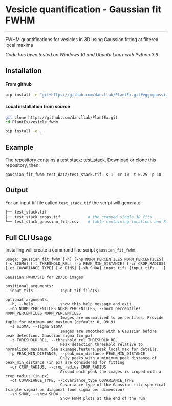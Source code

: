 # Vesicle quantification - Gaussian fit FWHM
---
FWHM quantifications for vesicles in 3D using Gaussian fitting at filtered local maxima

*Code has been tested on Windows 10 and Ubuntu Linux with Python 3.9*

## Installation

#### From github

```bash
pip install -e "git+https://github.com/danzllab/PlantEx.git#egg=gaussian_fit_fwhm&subdirectory=vesicle_fwhm"
```

#### Local installation from source

```bash
git clone https://github.com/danzllab/PlantEx.git
cd PlantEx/vesicle_fwhm

pip install -e .
```

## Example
The repository contains a test stack: [test_stack](test_data/test.stack.tif). Download or clone this repository, then:

```
gaussian_fit_fwhm test_data/test_stack.tif -s 1 -cr 10 -t 0.25 -p 18
```


## Output
For an input tif file called `test_stack.tif` the script will generate:

```python
├── test_stack.tif
├── test_stack_crops.tif            # the cropped single 3D fits
└── test_stack_gaussian_fits.csv    # table containing locations and FWHM of all found and fit vesicles
```


## Full CLI Usage 
Installing will create a command line script `gaussian_fit_fwhm`:

```
usage: gaussian_fit_fwhm [-h] [-np NORM_PERCENTILES NORM_PERCENTILES] [-s SIGMA] [-t THRESHOLD_REL] [-p PEAK_MIN_DISTANCE] [-cr CROP_RADIUS] [-ct COVARIANCE_TYPE] [-d DIMS] [-sh SHOW] input_tifs [input_tifs ...]

Gaussian FWHM/STD for 2D/3D images

positional arguments:
  input_tifs            Input tif file(s)

optional arguments:
  -h, --help            show this help message and exit
  -np NORM_PERCENTILES NORM_PERCENTILES, --norm_percentiles NORM_PERCENTILES NORM_PERCENTILES
                        Images are normalized to percentiles. Provide tuple for minimum and maximum (default: 0, 99.9)
  -s SIGMA, --sigma SIGMA
                        Images are smoothed with a Gaussian before peak detection. Gaussian sigma (in px)
  -t THRESHOLD_REL, --threshold_rel THRESHOLD_REL
                        Peak detection threshold relative to normalized maximum. See skimage.feature.peak_local_max for details.
  -p PEAK_MIN_DISTANCE, --peak_min_distance PEAK_MIN_DISTANCE
                        Only peaks with a minimum peak distance of peak_min_distance (in px) are considered for fitting
  -cr CROP_RADIUS, --crop_radius CROP_RADIUS
                        Around each peak the images is croped with a crop radius (in px)
  -ct COVARIANCE_TYPE, --covariance_type COVARIANCE_TYPE
                        Covariance type of the Gaussian fit: spherical (single sigma) or diagonal (one sigma per dimension)
  -sh SHOW, --show SHOW
                        Show FWHM plots at the end of the run
```



